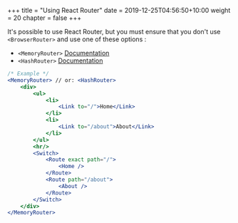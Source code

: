 +++
title = "Using React Router"
date = 2019-12-25T04:56:50+10:00
weight = 20
chapter = false
+++

It's possible to use React Router, but you must ensure that you don't use `<BrowserRouter>` and use one of these options :  
  - `<MemoryRouter>` [Documentation](https://reactrouter.com/web/api/MemoryRouter)  
  - `<HashRouter>` [Documentation](https://reactrouter.com/web/api/HashRouter)  

```jsx
/* Example */
<MemoryRouter> // or: <HashRouter>
    <div>
        <ul>
            <li>
                <Link to="/">Home</Link>
            </li>
            <li>
                <Link to="/about">About</Link>
            </li>
        </ul>
        <hr/>
        <Switch>
            <Route exact path="/">
                <Home />
            </Route>
            <Route path="/about">
                <About />
            </Route>
        </Switch>
    </div>
</MemoryRouter>
```
